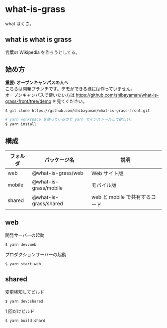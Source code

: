 # what-is-grass

what はくさ。

## what is what is grass

言葉の Wikipedia を作ろうとしてる。

## 始め方
**重要: オープンキャンパスの人へ**
<br>こちらは開発ブランチです。デモができる様には作っていません。
<br>オープンキャンパスで使いたい方は https://github.com/shibayaman/what-is-grass-front/tree/demo を見てください。

```bash
$ git clone https://github.com/shibayaman/what-is-grass-front.git

# yarn workspace を使っているので yarn でインストールして欲しい。
$ yarn install
```

## 構成

| フォルダ | パッケージ名          | 説明                           |
| -------- | --------------------- | ------------------------------ |
| web      | @what-is-grass/web    | Web サイト版                   |
| mobile   | @what-is-grass/mobile | モバイル版                     |
| shared   | @what-is-grass/shared | web と mobile で共有するコード |

## web

開発サーバーの起動

```
$ yarn dev:web
```

プロダクションサーバーの起動

```
$ yarn start:web
```

## shared

変更検知してビルド

```
$ yarn dev:shared
```

1 回だけビルド

```
$ yarn build:shard
```
